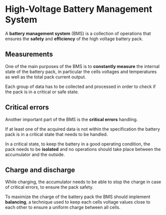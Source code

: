 # High-Voltage Battery Management System

A **battery management system** (BMS) is a collection of operations that ensures the **safety** and **efficiency** of the high voltage battery pack.

## Measurements

One of the main purposes of the BMS is to **constantly measure** the internal state of the battery pack, in particular the cells voltages and temperatures as well as the total pack current output.

Each group of data has to be collected and processed in order to check if the pack is in a critical or safe state.

## Critical errors

Another important part of the BMS is the **critical errors** handling.

If at least one of the acquired data is not within the specification the battery pack is in a critical state that needs to be handled.

In a critical state, to keep the battery in a good operating condition, the pack needs to be **isolated** and no operations should take place between the accumulator and the outside.

## Charge and discharge

While charging, the accumulator needs to be able to stop the charge in case of critical errors, to ensure the pack safety.

To maximize the charge of the battery pack the BMS should implement **balancing**, a technique used to keep each cells voltage values close to each other to ensure a uniform charge between all cells.